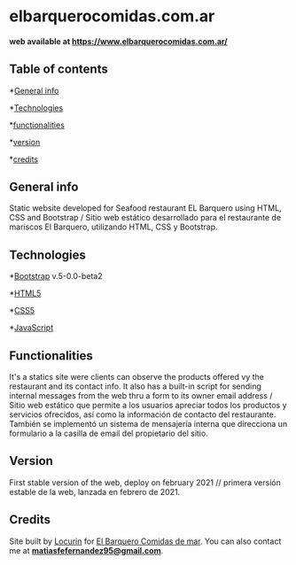 # elbarquerocomidas.com.ar

#### web available at https://www.elbarquerocomidas.com.ar/

## Table of contents

*[General info](#General-info)

*[Technologies](#Technologies)

*[functionalities](#Functionalities)

*[version](#Version)

*[credits](#Credits)

## General info

Static website developed for Seafood restaurant EL Barquero using HTML, CSS and Bootstrap /
Sitio web estático desarrollado para el restaurante de mariscos El Barquero, utilizando HTML, CSS y Bootstrap.

## Technologies

*[Bootstrap](https://getbootstrap.com/) v.5-0.0-beta2

*[HTML5](https://www.w3schools.com/html/)

*[CSS5](https://www.w3schools.com/css/)

*[JavaScript](https://www.w3schools.com/js/)

## Functionalities

It's a statics site were clients can observe the products offered vy the restaurant and its contact info. It also has a built-in script for sending internal messages from the web thru a form to its owner email address / 
Sitio web estático que permite a los usuarios apreciar todos los productos y servicios ofrecidos, así como la información de contacto del restaurante. También se implementó un sistema de mensajería interna que direcciona un formulario a la casilla de email del propietario del sitio.


## Version 

First stable version of the web, deploy on february 2021 // primera versión estable de la web, lanzada en febrero de 2021.

## Credits

Site built by [Locurin](https://github.com/Locurin) for [El Barquero Comidas de mar](https://www.elbarquerocomidas.com.ar/). You can also contact me at **matiasfefernandez95@gmail.com**.


